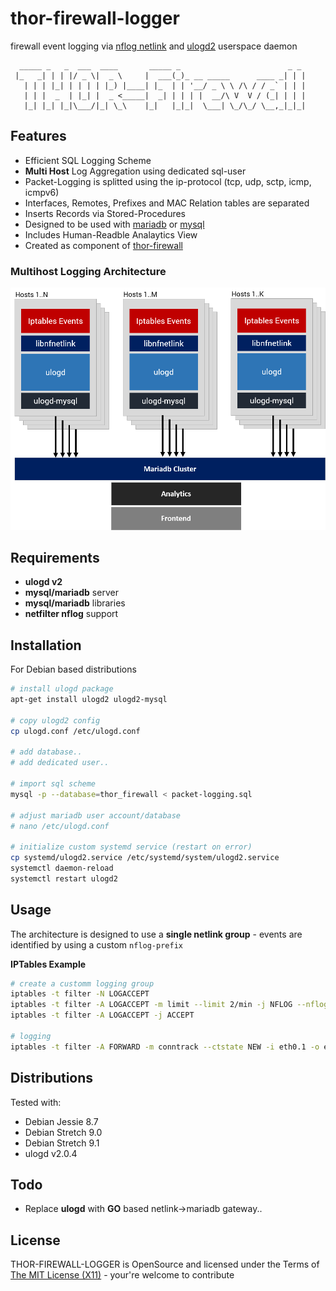 thor-firewall-logger
========================================

firewall event logging via [nflog netlink](https://git.netfilter.org/libnfnetlink/) and [ulogd2](https://www.netfilter.org/projects/ulogd/) userspace daemon

```raw
  _____ _   _  ___  ____       _____ _                        _ _
 |_   _| | | |/ _ \|  _ \     |  ___(_)_ __ _____      ____ _| | |
   | | | |_| | | | | |_) |____| |_  | | '__/ _ \ \ /\ / / _` | | |
   | | |  _  | |_| |  _ <_____|  _| | | | |  __/\ V  V / (_| | | |
   |_| |_| |_|\___/|_| \_\    |_|   |_|_|  \___| \_/\_/ \__,_|_|_|
```

## Features ##

* Efficient SQL Logging Scheme
* **Multi Host** Log Aggregation using dedicated sql-user
* Packet-Logging is splitted using the ip-protocol (tcp, udp, sctp, icmp, icmpv6)
* Interfaces, Remotes, Prefixes and MAC Relation tables are separated
* Inserts Records via Stored-Procedures
* Designed to be used with [mariadb](https://mariadb.org) or [mysql](https://mysql.com)
* Includes Human-Readble Analaytics View
* Created as component of [thor-firewall](https://github.com/AenonDynamics/thor-firewall)

### Multihost Logging Architecture ###

![Multihost Logging](assets/multihost_logging_1.png)

## Requirements ##

* **ulogd v2**
* **mysql/mariadb** server
* **mysql/mariadb** libraries
* **netfilter nflog** support

## Installation ##

For Debian based distributions

```bash
# install ulogd package
apt-get install ulogd2 ulogd2-mysql

# copy ulogd2 config
cp ulogd.conf /etc/ulogd.conf

# add database..
# add dedicated user..

# import sql scheme
mysql -p --database=thor_firewall < packet-logging.sql

# adjust mariadb user account/database
# nano /etc/ulogd.conf

# initialize custom systemd service (restart on error)
cp systemd/ulogd2.service /etc/systemd/system/ulogd2.service
systemctl daemon-reload
systemctl restart ulogd2
```

## Usage ##

The architecture is designed to use a **single netlink group** - events are identified by using a custom `nflog-prefix`

**IPTables Example**

```bash
# create a customm logging group
iptables -t filter -N LOGACCEPT
iptables -t filter -A LOGACCEPT -m limit --limit 2/min -j NFLOG --nflog-group 1 --nflog-prefix LOG-ACCEPT-EVENT --nflog-threshold 20
iptables -t filter -A LOGACCEPT -j ACCEPT

# logging
iptables -t filter -A FORWARD -m conntrack --ctstate NEW -i eth0.1 -o eth0.10 -j LOGACCEPT
```

## Distributions ##

Tested with:

* Debian Jessie 8.7
* Debian Stretch 9.0
* Debian Stretch 9.1
* ulogd v2.0.4

## Todo ##

* Replace **ulogd** with **GO** based netlink->mariadb gateway..

## License ##
THOR-FIREWALL-LOGGER is OpenSource and licensed under the Terms of [The MIT License (X11)](http://opensource.org/licenses/MIT) - your're welcome to contribute